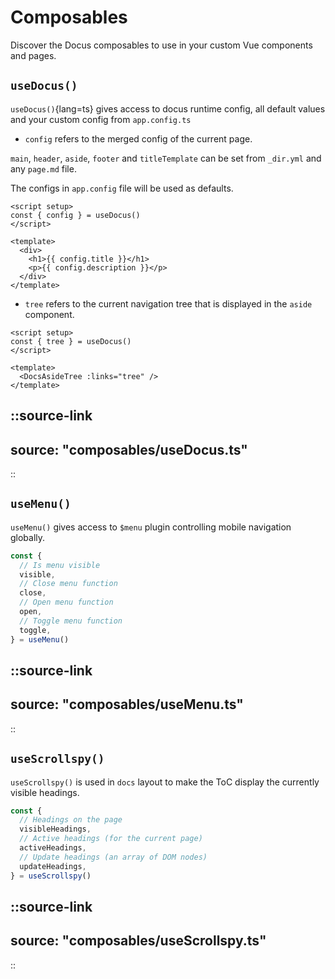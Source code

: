 # Composables

Discover the Docus composables to use in your custom Vue components and pages.

## `useDocus()`

`useDocus()`{lang=ts} gives access to docus runtime config, all default values and your custom config from `app.config.ts`

- `config` refers to the merged config of the current page.

`main`, `header`, `aside`, `footer` and `titleTemplate` can be set from `_dir.yml` and any `page.md` file.

The configs in `app.config` file will be used as defaults.

```vue
<script setup>
const { config } = useDocus()
</script>

<template>
  <div>
    <h1>{{ config.title }}</h1>
    <p>{{ config.description }}</p>
  </div>
</template>
```

- `tree` refers to the current navigation tree that is displayed in the `aside` component.

```vue
<script setup>
const { tree } = useDocus()
</script>

<template>
  <DocsAsideTree :links="tree" />
</template>
```

## ::source-link

## source: "composables/useDocus.ts"

::

## `useMenu()`

`useMenu()` gives access to `$menu` plugin controlling mobile navigation globally.

```ts
const {
  // Is menu visible
  visible,
  // Close menu function
  close,
  // Open menu function
  open,
  // Toggle menu function
  toggle,
} = useMenu()
```

## ::source-link

## source: "composables/useMenu.ts"

::

## `useScrollspy()`

`useScrollspy()` is used in `docs` layout to make the ToC display the currently visible headings.

```ts
const {
  // Headings on the page
  visibleHeadings,
  // Active headings (for the current page)
  activeHeadings,
  // Update headings (an array of DOM nodes)
  updateHeadings,
} = useScrollspy()
```

## ::source-link

## source: "composables/useScrollspy.ts"

::
